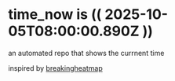 # time_now is (( 2025-10-05T08:00:00.890Z ))

an automated repo that shows the currnent time

inspired by [breakingheatmap](https://github.com/breakingheatmap/breakingheatmap)